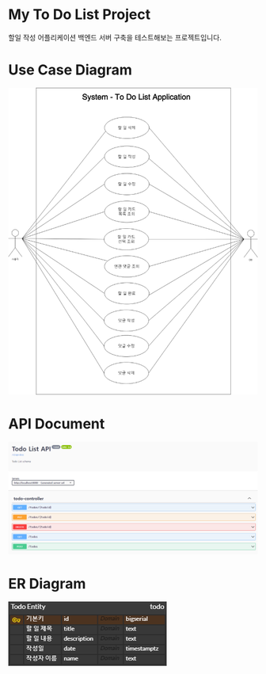 # My To Do List Project
할일 작성 어플리케이션 백엔드 서버 구축을 테스트해보는 프로젝트입니다.

# Use Case Diagram
![UseCase](https://github.com/HwangSeungHyeon/MyToDoListProject/blob/develop/img/To%20Do%20List%20%EC%9C%A0%EC%8A%A4%EC%BC%80%EC%9D%B4%EC%8A%A4.png)

# API Document
![Document](https://github.com/HwangSeungHyeon/MyToDoListProject/blob/develop/img/To%20Do%20List%20%EB%AA%85%EC%84%B8%EC%84%9C.png)

# ER Diagram
![ERD](https://github.com/HwangSeungHyeon/MyToDoListProject/blob/develop/img/To%20Do%20List%20ERD.png)
